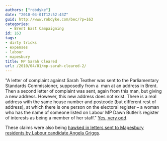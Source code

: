 ```yaml
---
authors: ["robdyke"]
date: "2010-04-01T12:52:43Z"
guid: http://www.robdyke.com/bec/?p=163
categories:
  - Brent East Campaigning
id: 163
tags:
- dirty tricks
- expenses
- labour
- mapesbury
title: MP Sarah Cleared
url: /2010/04/01/mp-sarah-cleared-2/
---
```

"A letter of complaint against Sarah Teather was sent to the Parliamentary Standards Commissioner, supposedly from a  man at an address in Brent. Then a second letter of complaint was sent, again from this man, but giving a new address. However, this new address does not exist. There is a real address with the same house number and postcode (but different rest of address), at which there is one person on the electoral register – a woman who has the name of someone listed on Labour MP Dawn Butler’s register of interests as being a member of her staff." [Yes, very odd](http://www.libdemvoice.org/sarah-teather-dawn-butler-18615.html "libdenvoice").
  
These claims were also being [hawked in letters sent to Mapesbury residents by Labour candidate Angela Griggs](http://www.robdyke.com/bec/?p=162 "Brent East Campaigning").